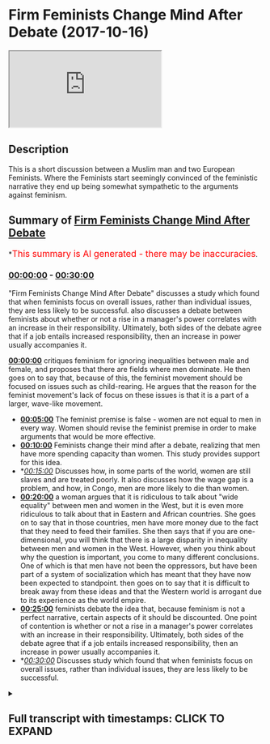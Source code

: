 # Firm Feminists Change Mind After Debate (2017-10-16)

<iframe loading='lazy' src='https://www.youtube.com/embed/Mmu0GgrKTnU'></iframe>

## Description

This is a short discussion between a Muslim man and two European Feminists. Where the Feminists start seemingly convinced of the feministic narrative they end up being somewhat sympathetic to the arguments against feminism.

## Summary of [Firm Feminists Change Mind After Debate](https://www.youtube.com/watch?v=Mmu0GgrKTnU)

\*<span style="color:red; font-size:125%">This summary is AI generated - there may be inaccuracies</span>.

### [00:00:00](https://www.youtube.com/watch?v=Mmu0GgrKTnU\&t=0) - [00:30:00](https://www.youtube.com/watch?v=Mmu0GgrKTnU\&t=1800)

"Firm Feminists Change Mind After Debate" discusses a study which found that when feminists focus on overall issues, rather than individual issues, they are less likely to be successful.  also discusses a debate between feminists about whether or not a rise in a manager's power correlates with an increase in their responsibility. Ultimately, both sides of the debate agree that if a job entails increased responsibility, then an increase in power usually accompanies it.

**[00:00:00](https://www.youtube.com/watch?v=Mmu0GgrKTnU\&t=0)** critiques feminism for ignoring inequalities between male and female, and proposes that there are fields where men dominate. He then goes on to say that, because of this, the feminist movement should be focused on issues such as child-rearing. He argues that the reason for the feminist movement's lack of focus on these issues is that it is a part of a larger, wave-like movement.

*   **[00:05:00](https://www.youtube.com/watch?v=Mmu0GgrKTnU\&t=300)** The feminist premise is false - women are not equal to men in every way. Women should revise the feminist premise in order to make arguments that would be more effective.
*   **[00:10:00](https://www.youtube.com/watch?v=Mmu0GgrKTnU\&t=600)** Feminists change their mind after a debate, realizing that men have more spending capacity than women. This study provides support for this idea.
*   \**[00:15:00](https://www.youtube.com/watch?v=Mmu0GgrKTnU\&t=900)* Discusses how, in some parts of the world, women are still slaves and are treated poorly. It also discusses how the wage gap is a problem, and how, in Congo, men are more likely to die than women.
*   **[00:20:00](https://www.youtube.com/watch?v=Mmu0GgrKTnU\&t=1200)** a woman argues that it is ridiculous to talk about "wide equality" between men and women in the West, but it is even more ridiculous to talk about that in Eastern and African countries. She goes on to say that in those countries, men have more money due to the fact that they need to feed their families. She then says that if you are one-dimensional, you will think that there is a large disparity in inequality between men and women in the West. However, when you think about why the question is important, you come to many different conclusions. One of which is that men have not been the oppressors, but have been part of a system of socialization which has meant that they have now been expected to standpoint.  then goes on to say that it is difficult to break away from these ideas and that the Western world is arrogant due to its experience as the world empire.
*   **[00:25:00](https://www.youtube.com/watch?v=Mmu0GgrKTnU\&t=1500)**  feminists debate the idea that, because feminism is not a perfect narrative, certain aspects of it should be discounted. One point of contention is whether or not a rise in a manager's power correlates with an increase in their responsibility. Ultimately, both sides of the debate agree that if a job entails increased responsibility, then an increase in power usually accompanies it.
*   \**[00:30:00](https://www.youtube.com/watch?v=Mmu0GgrKTnU\&t=1800)* Discusses study which found that when feminists focus on overall issues, rather than individual issues, they are less likely to be successful.

<details><summary><h2>Full transcript with timestamps: CLICK TO EXPAND</h2></summary>

[0:00:21](https://youtu.be/Mmu0GgrKTnU?t=21) simply because why the looks of it from\
[0:00:24](https://youtu.be/Mmu0GgrKTnU?t=24) a new perspective not as interested in\
[0:00:26](https://youtu.be/Mmu0GgrKTnU?t=26) debates why are we more interested a\
[0:00:34](https://youtu.be/Mmu0GgrKTnU?t=34) makeup more interested in robots no\
[0:00:44](https://youtu.be/Mmu0GgrKTnU?t=44) reason why I'm a moisture social\
[0:00:50](https://youtu.be/Mmu0GgrKTnU?t=50) construction or is it something that it\
[0:00:52](https://youtu.be/Mmu0GgrKTnU?t=52) partially is like some culture I think\
[0:00:57](https://youtu.be/Mmu0GgrKTnU?t=57) in some cultures women don't have\
[0:01:07](https://youtu.be/Mmu0GgrKTnU?t=67) don't know about cultures where they are\
[0:01:10](https://youtu.be/Mmu0GgrKTnU?t=70) part of debates that I did partially\
[0:01:14](https://youtu.be/Mmu0GgrKTnU?t=74) like their disinterest is partially the\
[0:01:17](https://youtu.be/Mmu0GgrKTnU?t=77) fault of the society that they grew up\
[0:01:39](https://youtu.be/Mmu0GgrKTnU?t=99) that's the case this is a natural\
[0:01:42](https://youtu.be/Mmu0GgrKTnU?t=102) reflection of who wants to do like maybe\
[0:01:51](https://youtu.be/Mmu0GgrKTnU?t=111) some people uncomfortable about certain\
[0:01:55](https://youtu.be/Mmu0GgrKTnU?t=115) things due to the way that was society's\
[0:01:57](https://youtu.be/Mmu0GgrKTnU?t=117) chocolate I think you know what the same\
[0:02:05](https://youtu.be/Mmu0GgrKTnU?t=125) country\
[0:02:10](https://youtu.be/Mmu0GgrKTnU?t=130) can I get something allow me to\
[0:02:13](https://youtu.be/Mmu0GgrKTnU?t=133) speculate I mean I'm not really a as a\
[0:02:24](https://youtu.be/Mmu0GgrKTnU?t=144) result of a feministic narrative which\
[0:02:28](https://youtu.be/Mmu0GgrKTnU?t=148) were blood yeah so feminism is an\
[0:02:33](https://youtu.be/Mmu0GgrKTnU?t=153) ideology which forces want to think\
[0:02:35](https://youtu.be/Mmu0GgrKTnU?t=155) about lack of equality in every single\
[0:02:38](https://youtu.be/Mmu0GgrKTnU?t=158) segment of society so here in speaker's\
[0:02:41](https://youtu.be/Mmu0GgrKTnU?t=161) corner a place where there's no\
[0:02:43](https://youtu.be/Mmu0GgrKTnU?t=163) discussion there's no disagreement that\
[0:02:47](https://youtu.be/Mmu0GgrKTnU?t=167) there's equal opportunities yeah there's\
[0:02:49](https://youtu.be/Mmu0GgrKTnU?t=169) no discrimination in terms of the\
[0:02:51](https://youtu.be/Mmu0GgrKTnU?t=171) population here the demographically no\
[0:02:54](https://youtu.be/Mmu0GgrKTnU?t=174) one is saying for there's no one can\
[0:02:56](https://youtu.be/Mmu0GgrKTnU?t=176) argue that women are not allowed in or\
[0:02:58](https://youtu.be/Mmu0GgrKTnU?t=178) that they're not allowed these\
[0:02:59](https://youtu.be/Mmu0GgrKTnU?t=179) opportunities why even in a place like\
[0:03:00](https://youtu.be/Mmu0GgrKTnU?t=180) this you communist it is not as much\
[0:03:01](https://youtu.be/Mmu0GgrKTnU?t=181) women and there's the fault of this\
[0:03:03](https://youtu.be/Mmu0GgrKTnU?t=183) person before that person I'm just\
[0:03:05](https://youtu.be/Mmu0GgrKTnU?t=185) saying that this is where it becomes\
[0:03:07](https://youtu.be/Mmu0GgrKTnU?t=187) ridiculous in my opinion why because the\
[0:03:10](https://youtu.be/Mmu0GgrKTnU?t=190) feminists ignore it\
[0:03:12](https://youtu.be/Mmu0GgrKTnU?t=192) well if I'm a second heretic when it\
[0:03:14](https://youtu.be/Mmu0GgrKTnU?t=194) gets to this level of insinuating that\
[0:03:17](https://youtu.be/Mmu0GgrKTnU?t=197) every every inequality between male and\
[0:03:22](https://youtu.be/Mmu0GgrKTnU?t=202) female is a result of social pressure\
[0:03:25](https://youtu.be/Mmu0GgrKTnU?t=205) resolve the institution or result of men\
[0:03:29](https://youtu.be/Mmu0GgrKTnU?t=209) even with males for somehow maybe\
[0:03:32](https://youtu.be/Mmu0GgrKTnU?t=212) they're doing something that you know\
[0:03:34](https://youtu.be/Mmu0GgrKTnU?t=214) they're not allowing women to progress\
[0:03:36](https://youtu.be/Mmu0GgrKTnU?t=216) when that happens it becomes fight\
[0:03:38](https://youtu.be/Mmu0GgrKTnU?t=218) ridiculous so here I say sometimes we\
[0:03:42](https://youtu.be/Mmu0GgrKTnU?t=222) have to this is my proposition there are\
[0:03:45](https://youtu.be/Mmu0GgrKTnU?t=225) some fields\
[0:03:47](https://youtu.be/Mmu0GgrKTnU?t=227) there are some fields in humans\
[0:03:50](https://youtu.be/Mmu0GgrKTnU?t=230) economy yeah in any given society\
[0:03:54](https://youtu.be/Mmu0GgrKTnU?t=234) whereby men dominates that profession I\
[0:03:58](https://youtu.be/Mmu0GgrKTnU?t=238) was just reading on BBC that women\
[0:04:00](https://youtu.be/Mmu0GgrKTnU?t=240) dominate Madhuri there's this guy he's a\
[0:04:03](https://youtu.be/Mmu0GgrKTnU?t=243) BBC right now this guy he came in he\
[0:04:07](https://youtu.be/Mmu0GgrKTnU?t=247) wanted to be a midwife yeah a midwife\
[0:04:09](https://youtu.be/Mmu0GgrKTnU?t=249) was the guy who takes me you know care\
[0:04:11](https://youtu.be/Mmu0GgrKTnU?t=251) of pregnant women and the delivery of\
[0:04:13](https://youtu.be/Mmu0GgrKTnU?t=253) the baby and then afterwards yeah\
[0:04:16](https://youtu.be/Mmu0GgrKTnU?t=256) women don't demand it and sometimes they\
[0:04:19](https://youtu.be/Mmu0GgrKTnU?t=259) reject it so in other words the consumer\
[0:04:22](https://youtu.be/Mmu0GgrKTnU?t=262) here which is a woman because only a\
[0:04:24](https://youtu.be/Mmu0GgrKTnU?t=264) woman can be pregnant and give birth\
[0:04:25](https://youtu.be/Mmu0GgrKTnU?t=265) they don't want this for the most part\
[0:04:28](https://youtu.be/Mmu0GgrKTnU?t=268) they don't feel comfortable with this\
[0:04:29](https://youtu.be/Mmu0GgrKTnU?t=269) yeah now the feminist movement has not\
[0:04:32](https://youtu.be/Mmu0GgrKTnU?t=272) said anything about and not said well\
[0:04:35](https://youtu.be/Mmu0GgrKTnU?t=275) done we want we want equality in\
[0:04:37](https://youtu.be/Mmu0GgrKTnU?t=277) mid-missouri\
[0:04:39](https://youtu.be/Mmu0GgrKTnU?t=279) that's not really their reason to be\
[0:04:42](https://youtu.be/Mmu0GgrKTnU?t=282) there I mean the feminist part really\
[0:04:44](https://youtu.be/Mmu0GgrKTnU?t=284) has the same\
[0:04:47](https://youtu.be/Mmu0GgrKTnU?t=287) yeah about issues because they have like\
[0:04:50](https://youtu.be/Mmu0GgrKTnU?t=290) a like a wave like it's the same thing\
[0:04:53](https://youtu.be/Mmu0GgrKTnU?t=293) you cannot the connect movement to to\
[0:04:56](https://youtu.be/Mmu0GgrKTnU?t=296) about the DVD child it's less to do with\
[0:05:01](https://youtu.be/Mmu0GgrKTnU?t=301) intellectual equality and like as more\
[0:05:04](https://youtu.be/Mmu0GgrKTnU?t=304) to do with biology and if a man was\
[0:05:07](https://youtu.be/Mmu0GgrKTnU?t=307) having like a testicular examination he\
[0:05:10](https://youtu.be/Mmu0GgrKTnU?t=310) would probably also want someone\
[0:05:14](https://youtu.be/Mmu0GgrKTnU?t=314) now thank you very much that's that's\
[0:05:16](https://youtu.be/Mmu0GgrKTnU?t=316) good I agree with that of academic like\
[0:05:24](https://youtu.be/Mmu0GgrKTnU?t=324) intellect and that our intellect base\
[0:05:26](https://youtu.be/Mmu0GgrKTnU?t=326) and just\
[0:05:30](https://youtu.be/Mmu0GgrKTnU?t=330) yeah I did oh you mean I think you made\
[0:05:32](https://youtu.be/Mmu0GgrKTnU?t=332) a really really good point yeah both of\
[0:05:34](https://youtu.be/Mmu0GgrKTnU?t=334) you made really good points I agree with\
[0:05:35](https://youtu.be/Mmu0GgrKTnU?t=335) your point Jeff what one the situation\
[0:05:38](https://youtu.be/Mmu0GgrKTnU?t=338) is this\
[0:05:41](https://youtu.be/Mmu0GgrKTnU?t=341) this firmness would actually argue that\
[0:05:45](https://youtu.be/Mmu0GgrKTnU?t=345) there should be absolute equality\
[0:05:47](https://youtu.be/Mmu0GgrKTnU?t=347) between men aware what absolute absolute\
[0:05:50](https://youtu.be/Mmu0GgrKTnU?t=350) equality entails is literally every\
[0:05:53](https://youtu.be/Mmu0GgrKTnU?t=353) social political and economic factor is\
[0:05:57](https://youtu.be/Mmu0GgrKTnU?t=357) equalized to the nth degree so\
[0:05:59](https://youtu.be/Mmu0GgrKTnU?t=359) everything is perfect I say no we should\
[0:06:03](https://youtu.be/Mmu0GgrKTnU?t=363) potentially have a general equality yeah\
[0:06:06](https://youtu.be/Mmu0GgrKTnU?t=366) well not an absolute equality because\
[0:06:07](https://youtu.be/Mmu0GgrKTnU?t=367) when you start speaking about absolute\
[0:06:09](https://youtu.be/Mmu0GgrKTnU?t=369) equality then these examples of males\
[0:06:12](https://youtu.be/Mmu0GgrKTnU?t=372) wanting to be examined by another male\
[0:06:14](https://youtu.be/Mmu0GgrKTnU?t=374) available particular cancer whatever may\
[0:06:17](https://youtu.be/Mmu0GgrKTnU?t=377) be or woman wanting to be examined by\
[0:06:19](https://youtu.be/Mmu0GgrKTnU?t=379) another woman when it comes to giving a\
[0:06:21](https://youtu.be/Mmu0GgrKTnU?t=381) verse or in mid-missouri or whatever\
[0:06:23](https://youtu.be/Mmu0GgrKTnU?t=383) those arguments can't be made but me and\
[0:06:25](https://youtu.be/Mmu0GgrKTnU?t=385) you both can see you see the value in\
[0:06:28](https://youtu.be/Mmu0GgrKTnU?t=388) those arguments in other words the\
[0:06:29](https://youtu.be/Mmu0GgrKTnU?t=389) feminist premise is false\
[0:06:33](https://youtu.be/Mmu0GgrKTnU?t=393) it's true that a lot of feminists argue\
[0:06:35](https://youtu.be/Mmu0GgrKTnU?t=395) for absolutely polity back yes Nolan or\
[0:06:38](https://youtu.be/Mmu0GgrKTnU?t=398) I think that's also like that used to be\
[0:06:41](https://youtu.be/Mmu0GgrKTnU?t=401) more in the old like in the 70s that's\
[0:06:44](https://youtu.be/Mmu0GgrKTnU?t=404) what they wanted but now something I\
[0:06:49](https://youtu.be/Mmu0GgrKTnU?t=409) read recently a very simple is their\
[0:06:50](https://youtu.be/Mmu0GgrKTnU?t=410) family's book by magazi I thought you\
[0:06:55](https://youtu.be/Mmu0GgrKTnU?t=415) know a taffetta Ted Ted talk speech\
[0:06:57](https://youtu.be/Mmu0GgrKTnU?t=417) right and it's for fourteen points of\
[0:06:59](https://youtu.be/Mmu0GgrKTnU?t=419) Communist Manifesto some tonight\
[0:07:02](https://youtu.be/Mmu0GgrKTnU?t=422) fifteen points or 14 I remember number\
[0:07:06](https://youtu.be/Mmu0GgrKTnU?t=426) one point that she made was that you\
[0:07:08](https://youtu.be/Mmu0GgrKTnU?t=428) matter equally no matter what that's\
[0:07:10](https://youtu.be/Mmu0GgrKTnU?t=430) what she said no matter what no ifs no\
[0:07:12](https://youtu.be/Mmu0GgrKTnU?t=432) buts so in other words the way I've\
[0:07:15](https://youtu.be/Mmu0GgrKTnU?t=435) interpreted her first point and her\
[0:07:17](https://youtu.be/Mmu0GgrKTnU?t=437) so-called terminus manifesto is to\
[0:07:19](https://youtu.be/Mmu0GgrKTnU?t=439) suggest that there should be an absolute\
[0:07:21](https://youtu.be/Mmu0GgrKTnU?t=441) equality now if we're in turn this is\
[0:07:23](https://youtu.be/Mmu0GgrKTnU?t=443) not the seventies movement or the second\
[0:07:25](https://youtu.be/Mmu0GgrKTnU?t=445) wave feminism this is you know three\
[0:07:28](https://youtu.be/Mmu0GgrKTnU?t=448) first century feminism I'm saying that\
[0:07:29](https://youtu.be/Mmu0GgrKTnU?t=449) if we want to make those arguments that\
[0:07:32](https://youtu.be/Mmu0GgrKTnU?t=452) we've made today we should we should\
[0:07:33](https://youtu.be/Mmu0GgrKTnU?t=453) actually say we need to revise the\
[0:07:35](https://youtu.be/Mmu0GgrKTnU?t=455) feminist premise because every time now\
[0:07:38](https://youtu.be/Mmu0GgrKTnU?t=458) we ask question do you have to go on our\
[0:07:39](https://youtu.be/Mmu0GgrKTnU?t=459) feminist glasses and ask the question\
[0:07:42](https://youtu.be/Mmu0GgrKTnU?t=462) before we do so one thing is that the\
[0:07:44](https://youtu.be/Mmu0GgrKTnU?t=464) glasses have a have a skewed in other\
[0:07:50](https://youtu.be/Mmu0GgrKTnU?t=470) words they skew your thinking to a\
[0:07:52](https://youtu.be/Mmu0GgrKTnU?t=472) certain direction they magnify certain\
[0:07:54](https://youtu.be/Mmu0GgrKTnU?t=474) things we should not be magnified and\
[0:07:55](https://youtu.be/Mmu0GgrKTnU?t=475) they reduce sentence we should not be\
[0:07:57](https://youtu.be/Mmu0GgrKTnU?t=477) reduced because this mug would my point\
[0:08:00](https://youtu.be/Mmu0GgrKTnU?t=480) I think that you're saying that\
[0:08:05](https://youtu.be/Mmu0GgrKTnU?t=485) because much of the feminist movement is\
[0:08:08](https://youtu.be/Mmu0GgrKTnU?t=488) not really in the institutions somehow\
[0:08:11](https://youtu.be/Mmu0GgrKTnU?t=491) they have entered the most the\
[0:08:18](https://youtu.be/Mmu0GgrKTnU?t=498) high-class line mr. oh yeah\
[0:08:20](https://youtu.be/Mmu0GgrKTnU?t=500) have allowed them to be like Dettol\
[0:08:24](https://youtu.be/Mmu0GgrKTnU?t=504) really hot I mean you can't really talk\
[0:08:27](https://youtu.be/Mmu0GgrKTnU?t=507) about the quality and and see what is\
[0:08:32](https://youtu.be/Mmu0GgrKTnU?t=512) biologically linked to the women and\
[0:08:35](https://youtu.be/Mmu0GgrKTnU?t=515) what is not and what is those opposed\
[0:08:41](https://youtu.be/Mmu0GgrKTnU?t=521) down in America in the demographical\
[0:08:43](https://youtu.be/Mmu0GgrKTnU?t=523) perspective were 85 percent of women\
[0:08:46](https://youtu.be/Mmu0GgrKTnU?t=526) disassociated with the feminist movement\
[0:08:48](https://youtu.be/Mmu0GgrKTnU?t=528) so from the demographic perspective I\
[0:08:50](https://youtu.be/Mmu0GgrKTnU?t=530) don't think that people are feminists by\
[0:08:52](https://youtu.be/Mmu0GgrKTnU?t=532) Lodge but the point of our institution\
[0:08:54](https://youtu.be/Mmu0GgrKTnU?t=534) has definitely changed Semitism Kennedy\
[0:08:59](https://youtu.be/Mmu0GgrKTnU?t=539) and Johnson right America they actually\
[0:09:03](https://youtu.be/Mmu0GgrKTnU?t=543) put her law equality legislation 96 a\
[0:09:06](https://youtu.be/Mmu0GgrKTnU?t=546) few nights until Joe Johnson drains it\
[0:09:10](https://youtu.be/Mmu0GgrKTnU?t=550) was a range of legislation I was before\
[0:09:11](https://youtu.be/Mmu0GgrKTnU?t=551) and continue to purport in this country\
[0:09:13](https://youtu.be/Mmu0GgrKTnU?t=553) 1998 equality act another so these\
[0:09:19](https://youtu.be/Mmu0GgrKTnU?t=559) things are influenced by the public\
[0:09:21](https://youtu.be/Mmu0GgrKTnU?t=561) school who can say they're not and I\
[0:09:23](https://youtu.be/Mmu0GgrKTnU?t=563) think that there is a reason for it to\
[0:09:25](https://youtu.be/Mmu0GgrKTnU?t=565) be in place not saying it's a bad thing\
[0:09:27](https://youtu.be/Mmu0GgrKTnU?t=567) actually that's a bad thing why I'm\
[0:09:29](https://youtu.be/Mmu0GgrKTnU?t=569) saying is that when we start insisting\
[0:09:31](https://youtu.be/Mmu0GgrKTnU?t=571) on equality on every big and small thing\
[0:09:34](https://youtu.be/Mmu0GgrKTnU?t=574) we start to fall into problems when we\
[0:09:37](https://youtu.be/Mmu0GgrKTnU?t=577) start going into the nuances on society\
[0:09:39](https://youtu.be/Mmu0GgrKTnU?t=579) like things like memory you need to get\
[0:09:45](https://youtu.be/Mmu0GgrKTnU?t=585) over the bigger issues first or like\
[0:09:47](https://youtu.be/Mmu0GgrKTnU?t=587) equality of pay and things that are\
[0:09:50](https://youtu.be/Mmu0GgrKTnU?t=590) still a huge problem before they will\
[0:09:53](https://youtu.be/Mmu0GgrKTnU?t=593) pay the problem yes somehow you need to\
[0:09:58](https://youtu.be/Mmu0GgrKTnU?t=598) give it up to the so where is the\
[0:10:04](https://youtu.be/Mmu0GgrKTnU?t=604) quality of problem where is that problem\
[0:10:06](https://youtu.be/Mmu0GgrKTnU?t=606) in America in Germany in Germany has\
[0:10:08](https://youtu.be/Mmu0GgrKTnU?t=608) also on how ordinal all of you come to\
[0:10:10](https://youtu.be/Mmu0GgrKTnU?t=610) that conclusion so I know America\
[0:10:13](https://youtu.be/Mmu0GgrKTnU?t=613) actually forced a lot of companies in\
[0:10:16](https://youtu.be/Mmu0GgrKTnU?t=616) Germany to start hiring more women into\
[0:10:18](https://youtu.be/Mmu0GgrKTnU?t=618) CEO positions and it was not enforced\
[0:10:22](https://youtu.be/Mmu0GgrKTnU?t=622) enough and so even by the end of the\
[0:10:24](https://youtu.be/Mmu0GgrKTnU?t=624) year there were less women in the CEO\
[0:10:26](https://youtu.be/Mmu0GgrKTnU?t=626) positions than there by law should have\
[0:10:29](https://youtu.be/Mmu0GgrKTnU?t=629) been\
[0:10:32](https://youtu.be/Mmu0GgrKTnU?t=632) well I want to tell you is that there's\
[0:10:33](https://youtu.be/Mmu0GgrKTnU?t=633) an interesting book there's two books at\
[0:10:36](https://youtu.be/Mmu0GgrKTnU?t=636) this guy's written which I actually\
[0:10:37](https://youtu.be/Mmu0GgrKTnU?t=637) recommend him there is worried feral\
[0:10:39](https://youtu.be/Mmu0GgrKTnU?t=639) warfare in something like this between\
[0:10:42](https://youtu.be/Mmu0GgrKTnU?t=642) the elves and\
[0:10:43](https://youtu.be/Mmu0GgrKTnU?t=643) he wrote one book called the myth of\
[0:10:45](https://youtu.be/Mmu0GgrKTnU?t=645) male power and he wrote another book\
[0:10:47](https://youtu.be/Mmu0GgrKTnU?t=647) about pain but he was really very strong\
[0:10:52](https://youtu.be/Mmu0GgrKTnU?t=652) in his analysis I believe he was talking\
[0:10:54](https://youtu.be/Mmu0GgrKTnU?t=654) about the American context but it's also\
[0:10:55](https://youtu.be/Mmu0GgrKTnU?t=655) the Western context what he said is that\
[0:10:58](https://youtu.be/Mmu0GgrKTnU?t=658) basically the wage the gender wage gap\
[0:11:01](https://youtu.be/Mmu0GgrKTnU?t=661) because of his muscle you why he says\
[0:11:03](https://youtu.be/Mmu0GgrKTnU?t=663) that he says that when we compare men\
[0:11:05](https://youtu.be/Mmu0GgrKTnU?t=665) and women's pain we compare like for\
[0:11:08](https://youtu.be/Mmu0GgrKTnU?t=668) like so for example we literally look in\
[0:11:10](https://youtu.be/Mmu0GgrKTnU?t=670) every given sector\
[0:11:17](https://youtu.be/Mmu0GgrKTnU?t=677) we look at every given sector for things\
[0:11:20](https://youtu.be/Mmu0GgrKTnU?t=680) like we look at what an engineer woman\
[0:11:24](https://youtu.be/Mmu0GgrKTnU?t=684) is making compared to an engineer man\
[0:11:26](https://youtu.be/Mmu0GgrKTnU?t=686) what engineer what a doctor woman is\
[0:11:28](https://youtu.be/Mmu0GgrKTnU?t=688) making professor was up to man is big\
[0:11:30](https://youtu.be/Mmu0GgrKTnU?t=690) and we look at the means of those few\
[0:11:32](https://youtu.be/Mmu0GgrKTnU?t=692) things for the man so what he says is\
[0:11:40](https://youtu.be/Mmu0GgrKTnU?t=700) that though he says eleven reasons why\
[0:11:43](https://youtu.be/Mmu0GgrKTnU?t=703) actually men don't make more than women\
[0:11:46](https://youtu.be/Mmu0GgrKTnU?t=706) he says one of them is the fact that men\
[0:11:47](https://youtu.be/Mmu0GgrKTnU?t=707) decide to continue in what occupation\
[0:11:50](https://youtu.be/Mmu0GgrKTnU?t=710) whereas women take maternity leave in\
[0:11:52](https://youtu.be/Mmu0GgrKTnU?t=712) other words the experience of a man is\
[0:11:54](https://youtu.be/Mmu0GgrKTnU?t=714) more than the experience of a woman\
[0:11:55](https://youtu.be/Mmu0GgrKTnU?t=715) where the analysis is fair is diffic a\
[0:11:58](https://youtu.be/Mmu0GgrKTnU?t=718) shoes and experience are the same for\
[0:12:00](https://youtu.be/Mmu0GgrKTnU?t=720) example if I have the same\
[0:12:02](https://youtu.be/Mmu0GgrKTnU?t=722) qualifications as you and I get a job\
[0:12:05](https://youtu.be/Mmu0GgrKTnU?t=725) and you don't get a job I got the same\
[0:12:07](https://youtu.be/Mmu0GgrKTnU?t=727) experiences use and that's a problem\
[0:12:09](https://youtu.be/Mmu0GgrKTnU?t=729) that's one that's one thing the other\
[0:12:11](https://youtu.be/Mmu0GgrKTnU?t=731) point is part-time and full-time\
[0:12:12](https://youtu.be/Mmu0GgrKTnU?t=732) occupation to a woman choose to go on\
[0:12:14](https://youtu.be/Mmu0GgrKTnU?t=734) part-time more often than men a third\
[0:12:17](https://youtu.be/Mmu0GgrKTnU?t=737) thing is men decide to go to other\
[0:12:19](https://youtu.be/Mmu0GgrKTnU?t=739) countries and other localities whereby\
[0:12:21](https://youtu.be/Mmu0GgrKTnU?t=741) there's more traveling because for some\
[0:12:23](https://youtu.be/Mmu0GgrKTnU?t=743) reason men generally like to travel more\
[0:12:25](https://youtu.be/Mmu0GgrKTnU?t=745) for work for men like to do or men have\
[0:12:29](https://youtu.be/Mmu0GgrKTnU?t=749) shown perspective to be able to work in\
[0:12:33](https://youtu.be/Mmu0GgrKTnU?t=753) what they do survive\
[0:12:34](https://youtu.be/Mmu0GgrKTnU?t=754) there's 11 of those I'm not going to go\
[0:12:35](https://youtu.be/Mmu0GgrKTnU?t=755) through them but basically he goes and\
[0:12:38](https://youtu.be/Mmu0GgrKTnU?t=758) in a lot of jobs you don't necessarily\
[0:12:40](https://youtu.be/Mmu0GgrKTnU?t=760) enter a dangerous environment so like\
[0:12:43](https://youtu.be/Mmu0GgrKTnU?t=763) for construction workers it's completely\
[0:12:45](https://youtu.be/Mmu0GgrKTnU?t=765) understandable that you're a doctor like\
[0:12:47](https://youtu.be/Mmu0GgrKTnU?t=767) you said yeah except it so we have to\
[0:12:50](https://youtu.be/Mmu0GgrKTnU?t=770) also apply the other logic now an\
[0:12:52](https://youtu.be/Mmu0GgrKTnU?t=772) interesting point to know is as follows\
[0:12:54](https://youtu.be/Mmu0GgrKTnU?t=774) there's a difference and this is a\
[0:12:55](https://youtu.be/Mmu0GgrKTnU?t=775) really powerful point that he made to\
[0:12:57](https://youtu.be/Mmu0GgrKTnU?t=777) think about it he said there's a\
[0:12:59](https://youtu.be/Mmu0GgrKTnU?t=779) difference between\
[0:13:01](https://youtu.be/Mmu0GgrKTnU?t=781) next gross earnings and net spending\
[0:13:05](https://youtu.be/Mmu0GgrKTnU?t=785) capacity okay now let me tell you what\
[0:13:08](https://youtu.be/Mmu0GgrKTnU?t=788) we mean in most countries and most\
[0:13:10](https://youtu.be/Mmu0GgrKTnU?t=790) civilizations and especially now even in\
[0:13:12](https://youtu.be/Mmu0GgrKTnU?t=792) the West even in the West the second\
[0:13:15](https://youtu.be/Mmu0GgrKTnU?t=795) time this second wave feminist movement\
[0:13:18](https://youtu.be/Mmu0GgrKTnU?t=798) even after that we find that basically\
[0:13:22](https://youtu.be/Mmu0GgrKTnU?t=802) men have to spend for their family\
[0:13:25](https://youtu.be/Mmu0GgrKTnU?t=805) that's usually as a trend yeah they have\
[0:13:27](https://youtu.be/Mmu0GgrKTnU?t=807) children they're more expected they're\
[0:13:29](https://youtu.be/Mmu0GgrKTnU?t=809) socialized to do that now if that's the\
[0:13:33](https://youtu.be/Mmu0GgrKTnU?t=813) case what what what Farrell was able to\
[0:13:36](https://youtu.be/Mmu0GgrKTnU?t=816) show us and his endnotes of his book the\
[0:13:38](https://youtu.be/Mmu0GgrKTnU?t=818) myth of her power is that when we\
[0:13:40](https://youtu.be/Mmu0GgrKTnU?t=820) compare male and female male and female\
[0:13:44](https://youtu.be/Mmu0GgrKTnU?t=824) spending power\
[0:13:45](https://youtu.be/Mmu0GgrKTnU?t=825) we notice that male spending power from\
[0:13:48](https://youtu.be/Mmu0GgrKTnU?t=828) he wrote his first book in 97 I think in\
[0:13:51](https://youtu.be/Mmu0GgrKTnU?t=831) the second one available 2008 the same\
[0:13:53](https://youtu.be/Mmu0GgrKTnU?t=833) book one or two editions and I think the\
[0:13:56](https://youtu.be/Mmu0GgrKTnU?t=836) first edition you said that basically\
[0:13:59](https://youtu.be/Mmu0GgrKTnU?t=839) woman made on average had an average\
[0:14:02](https://youtu.be/Mmu0GgrKTnU?t=842) spending capacity of 10,000 dollars not\
[0:14:05](https://youtu.be/Mmu0GgrKTnU?t=845) money that they make for money that they\
[0:14:07](https://youtu.be/Mmu0GgrKTnU?t=847) can spend a year banning men made 10,000\
[0:14:11](https://youtu.be/Mmu0GgrKTnU?t=851) women made 14,000 in other words woman\
[0:14:14](https://youtu.be/Mmu0GgrKTnU?t=854) have women have more net spending\
[0:14:17](https://youtu.be/Mmu0GgrKTnU?t=857) capacity than men according to this\
[0:14:19](https://youtu.be/Mmu0GgrKTnU?t=859) study that his purport therefore we have\
[0:14:23](https://youtu.be/Mmu0GgrKTnU?t=863) to be holistic in our economic analysis\
[0:14:25](https://youtu.be/Mmu0GgrKTnU?t=865) I think that really the people that push\
[0:14:27](https://youtu.be/Mmu0GgrKTnU?t=867) forward this whole gender pay disparity\
[0:14:31](https://youtu.be/Mmu0GgrKTnU?t=871) thing people who have a disfluency real\
[0:14:35](https://youtu.be/Mmu0GgrKTnU?t=875) at rebuilding schools a hard time\
[0:14:36](https://youtu.be/Mmu0GgrKTnU?t=876) understanding economics\
[0:14:39](https://youtu.be/Mmu0GgrKTnU?t=879) but if you if you like look at the\
[0:14:42](https://youtu.be/Mmu0GgrKTnU?t=882) spending again on another level women\
[0:14:44](https://youtu.be/Mmu0GgrKTnU?t=884) buying must've food for the household\
[0:14:46](https://youtu.be/Mmu0GgrKTnU?t=886) because they're expected to be cooks and\
[0:14:49](https://youtu.be/Mmu0GgrKTnU?t=889) things like that or they have we say\
[0:14:57](https://youtu.be/Mmu0GgrKTnU?t=897) that men have been in most cultures in\
[0:14:59](https://youtu.be/Mmu0GgrKTnU?t=899) societies have been socialized feeling\
[0:15:02](https://youtu.be/Mmu0GgrKTnU?t=902) that they have to pay for the more and\
[0:15:05](https://youtu.be/Mmu0GgrKTnU?t=905) more women are also contributing to the\
[0:15:07](https://youtu.be/Mmu0GgrKTnU?t=907) household yeah I'm saying that's not\
[0:15:09](https://youtu.be/Mmu0GgrKTnU?t=909) happening definitely the Western world\
[0:15:10](https://youtu.be/Mmu0GgrKTnU?t=910) has somebody now when we go east that's\
[0:15:13](https://youtu.be/Mmu0GgrKTnU?t=913) happening less and less and this is\
[0:15:14](https://youtu.be/Mmu0GgrKTnU?t=914) where the problem is I love people say\
[0:15:16](https://youtu.be/Mmu0GgrKTnU?t=916) that well look at the other parts of the\
[0:15:18](https://youtu.be/Mmu0GgrKTnU?t=918) world ok Africa look at Asia China\
[0:15:20](https://youtu.be/Mmu0GgrKTnU?t=920) places\
[0:15:39](https://youtu.be/Mmu0GgrKTnU?t=939) so yeah point to you know and most of us\
[0:15:43](https://youtu.be/Mmu0GgrKTnU?t=943) wanna make this point and most of the\
[0:15:45](https://youtu.be/Mmu0GgrKTnU?t=945) permanent analyses that I've come across\
[0:15:47](https://youtu.be/Mmu0GgrKTnU?t=947) I've always seen them and this is what\
[0:15:49](https://youtu.be/Mmu0GgrKTnU?t=949) similar what others have said devotee\
[0:15:52](https://youtu.be/Mmu0GgrKTnU?t=952) Baba Covenant will report\
[0:15:57](https://youtu.be/Mmu0GgrKTnU?t=957) feminine mystique and all of these books\
[0:15:59](https://youtu.be/Mmu0GgrKTnU?t=959) which are the seminal works talking\
[0:16:01](https://youtu.be/Mmu0GgrKTnU?t=961) about Mike no line of books or radical\
[0:16:05](https://youtu.be/Mmu0GgrKTnU?t=965) books about mainstream feminist book the\
[0:16:08](https://youtu.be/Mmu0GgrKTnU?t=968) boy\
[0:16:08](https://youtu.be/Mmu0GgrKTnU?t=968) the majority of them which I've read\
[0:16:10](https://youtu.be/Mmu0GgrKTnU?t=970) always make this comparison which makes\
[0:16:12](https://youtu.be/Mmu0GgrKTnU?t=972) me quite angry actually you know what\
[0:16:15](https://youtu.be/Mmu0GgrKTnU?t=975) comparison is the makes comparison\
[0:16:17](https://youtu.be/Mmu0GgrKTnU?t=977) between these women and stay please\
[0:16:19](https://youtu.be/Mmu0GgrKTnU?t=979) basic obscene effects Simone de Beauvoir\
[0:16:22](https://youtu.be/Mmu0GgrKTnU?t=982) actually goes as far as talk about black\
[0:16:24](https://youtu.be/Mmu0GgrKTnU?t=984) slave now why does that make the upset\
[0:16:29](https://youtu.be/Mmu0GgrKTnU?t=989) because actually\
[0:16:31](https://youtu.be/Mmu0GgrKTnU?t=991) the meeting and demoralizing clothes\
[0:16:37](https://youtu.be/Mmu0GgrKTnU?t=997) black people they were forced and then\
[0:16:40](https://youtu.be/Mmu0GgrKTnU?t=1000) they were whipped\
[0:16:41](https://youtu.be/Mmu0GgrKTnU?t=1001) they were raped things that don't happen\
[0:16:43](https://youtu.be/Mmu0GgrKTnU?t=1003) to women on a regular basis I'm sorry\
[0:16:46](https://youtu.be/Mmu0GgrKTnU?t=1006) they just don't we're gonna don't get\
[0:16:47](https://youtu.be/Mmu0GgrKTnU?t=1007) ripped either ways that black people\
[0:16:49](https://youtu.be/Mmu0GgrKTnU?t=1009) were whipped don't get killed they don't\
[0:16:50](https://youtu.be/Mmu0GgrKTnU?t=1010) get separated a family a child she's\
[0:17:01](https://youtu.be/Mmu0GgrKTnU?t=1021) engaged a marriage\
[0:17:02](https://youtu.be/Mmu0GgrKTnU?t=1022) I wonder what find a way if you look at\
[0:17:04](https://youtu.be/Mmu0GgrKTnU?t=1024) one of my interviews online in French\
[0:17:06](https://youtu.be/Mmu0GgrKTnU?t=1026) much translated into English yeah that\
[0:17:08](https://youtu.be/Mmu0GgrKTnU?t=1028) interview she says that she's against\
[0:17:12](https://youtu.be/Mmu0GgrKTnU?t=1032) Mary she was never married before she's\
[0:17:14](https://youtu.be/Mmu0GgrKTnU?t=1034) actually she believes that she's got a\
[0:17:15](https://youtu.be/Mmu0GgrKTnU?t=1035) chapter in a book for marriage she talks\
[0:17:18](https://youtu.be/Mmu0GgrKTnU?t=1038) about how marriage is an impressive\
[0:17:19](https://youtu.be/Mmu0GgrKTnU?t=1039) institution and she's never been married\
[0:17:22](https://youtu.be/Mmu0GgrKTnU?t=1042) and she feels this liberating to never\
[0:17:24](https://youtu.be/Mmu0GgrKTnU?t=1044) get married like this women continue to\
[0:17:26](https://youtu.be/Mmu0GgrKTnU?t=1046) get anyway one thing is this\
[0:17:31](https://youtu.be/Mmu0GgrKTnU?t=1051) not only is it demoralizing but if there\
[0:17:33](https://youtu.be/Mmu0GgrKTnU?t=1053) was going to be any kind of analysis\
[0:17:35](https://youtu.be/Mmu0GgrKTnU?t=1055) between slave and someone in the\
[0:17:39](https://youtu.be/Mmu0GgrKTnU?t=1059) household that would have to be the man\
[0:17:40](https://youtu.be/Mmu0GgrKTnU?t=1060) especially in the eastern world let me\
[0:17:42](https://youtu.be/Mmu0GgrKTnU?t=1062) explain myself\
[0:17:42](https://youtu.be/Mmu0GgrKTnU?t=1062) let me explain so we're talking about\
[0:17:44](https://youtu.be/Mmu0GgrKTnU?t=1064) muscle if you will if we now transport\
[0:17:49](https://youtu.be/Mmu0GgrKTnU?t=1069) ourselves when London speakers corner we\
[0:17:52](https://youtu.be/Mmu0GgrKTnU?t=1072) go into a transportation machine or go\
[0:17:54](https://youtu.be/Mmu0GgrKTnU?t=1074) to a plane and we're going to go - I\
[0:17:56](https://youtu.be/Mmu0GgrKTnU?t=1076) don't know Kenya one of the African\
[0:17:59](https://youtu.be/Mmu0GgrKTnU?t=1079) country swaps are in African countries\
[0:18:00](https://youtu.be/Mmu0GgrKTnU?t=1080) Kenya let's go somewhere deeper Zimbabwe\
[0:18:03](https://youtu.be/Mmu0GgrKTnU?t=1083) yeah go to any of those countries you'll\
[0:18:07](https://youtu.be/Mmu0GgrKTnU?t=1087) find small Congo Congo is a good example\
[0:18:09](https://youtu.be/Mmu0GgrKTnU?t=1089) yeah especially in some areas\
[0:18:12](https://youtu.be/Mmu0GgrKTnU?t=1092) go to Congo you'll find smooth men small\
[0:18:15](https://youtu.be/Mmu0GgrKTnU?t=1095) boys actually the age of seven years of\
[0:18:18](https://youtu.be/Mmu0GgrKTnU?t=1098) tying the world of work where you know\
[0:18:20](https://youtu.be/Mmu0GgrKTnU?t=1100) here that have you know yet three or\
[0:18:23](https://youtu.be/Mmu0GgrKTnU?t=1103) something for those kids here in the\
[0:18:26](https://youtu.be/Mmu0GgrKTnU?t=1106) Congo they have to start mining yeah\
[0:18:28](https://youtu.be/Mmu0GgrKTnU?t=1108) those those kids that start mining at\
[0:18:32](https://youtu.be/Mmu0GgrKTnU?t=1112) the age of seven and continue doing so\
[0:18:33](https://youtu.be/Mmu0GgrKTnU?t=1113) until they're 47 we're in Congo I think\
[0:18:37](https://youtu.be/Mmu0GgrKTnU?t=1117) their life expectancy is 50 or something\
[0:18:38](https://youtu.be/Mmu0GgrKTnU?t=1118) one of the lowest in the world\
[0:18:42](https://youtu.be/Mmu0GgrKTnU?t=1122) think about it to feed his family that\
[0:18:45](https://youtu.be/Mmu0GgrKTnU?t=1125) person has to go to different villages\
[0:18:47](https://youtu.be/Mmu0GgrKTnU?t=1127) and fetch different places I don't\
[0:18:49](https://youtu.be/Mmu0GgrKTnU?t=1129) consider that bus depressing his wife\
[0:18:54](https://youtu.be/Mmu0GgrKTnU?t=1134) that guy he is the slave owner and the\
[0:18:57](https://youtu.be/Mmu0GgrKTnU?t=1137) woman in his house with this name I say\
[0:19:00](https://youtu.be/Mmu0GgrKTnU?t=1140) if there's any slave is him they might\
[0:19:04](https://youtu.be/Mmu0GgrKTnU?t=1144) have some privileges I mean what the\
[0:19:15](https://youtu.be/Mmu0GgrKTnU?t=1155) David can receive always what Hyundai\
[0:19:18](https://youtu.be/Mmu0GgrKTnU?t=1158) perspective there\
[0:19:19](https://youtu.be/Mmu0GgrKTnU?t=1159) that women to be with them four hours a\
[0:19:24](https://youtu.be/Mmu0GgrKTnU?t=1164) day or something yeah\
[0:19:25](https://youtu.be/Mmu0GgrKTnU?t=1165) well 13 14 let's be perfect I mean sorry\
[0:19:27](https://youtu.be/Mmu0GgrKTnU?t=1167) the but not on the field but what I'm\
[0:19:34](https://youtu.be/Mmu0GgrKTnU?t=1174) saying is that's the pop yes you're\
[0:19:36](https://youtu.be/Mmu0GgrKTnU?t=1176) right but let me be a double dad okay\
[0:19:38](https://youtu.be/Mmu0GgrKTnU?t=1178) for a bit\
[0:19:38](https://youtu.be/Mmu0GgrKTnU?t=1178) the older is working at the household\
[0:19:40](https://youtu.be/Mmu0GgrKTnU?t=1180) she's safe with him he's a he's a higher\
[0:19:42](https://youtu.be/Mmu0GgrKTnU?t=1182) risk of death he has a lower life\
[0:19:45](https://youtu.be/Mmu0GgrKTnU?t=1185) expectancy he has a higher risk of\
[0:19:47](https://youtu.be/Mmu0GgrKTnU?t=1187) getting diseases he has a higher risk of\
[0:19:49](https://youtu.be/Mmu0GgrKTnU?t=1189) getting killed by one of the militias\
[0:19:51](https://youtu.be/Mmu0GgrKTnU?t=1191) and in Congo the appellations so when\
[0:19:53](https://youtu.be/Mmu0GgrKTnU?t=1193) they say and the news my friend the way\
[0:19:56](https://youtu.be/Mmu0GgrKTnU?t=1196) the wage gap yeah look at the wage gap\
[0:19:59](https://youtu.be/Mmu0GgrKTnU?t=1199) you have such a problem with you're born\
[0:20:00](https://youtu.be/Mmu0GgrKTnU?t=1200) a woman\
[0:20:00](https://youtu.be/Mmu0GgrKTnU?t=1200) it's ridiculous to talk about that in\
[0:20:02](https://youtu.be/Mmu0GgrKTnU?t=1202) the West but it's even more ridiculous\
[0:20:04](https://youtu.be/Mmu0GgrKTnU?t=1204) to talk about that in the east and in\
[0:20:05](https://youtu.be/Mmu0GgrKTnU?t=1205) African countries why because in those\
[0:20:07](https://youtu.be/Mmu0GgrKTnU?t=1207) countries men have more money by virtue\
[0:20:10](https://youtu.be/Mmu0GgrKTnU?t=1210) of the fact that they need to to feed\
[0:20:12](https://youtu.be/Mmu0GgrKTnU?t=1212) their families and they do that what\
[0:20:14](https://youtu.be/Mmu0GgrKTnU?t=1214) have you looked at economic indicators\
[0:20:15](https://youtu.be/Mmu0GgrKTnU?t=1215) and you listen to coming to speak on the\
[0:20:18](https://youtu.be/Mmu0GgrKTnU?t=1218) face of it if you're one-dimensional\
[0:20:19](https://youtu.be/Mmu0GgrKTnU?t=1219) you'll think wow what a disparity why\
[0:20:21](https://youtu.be/Mmu0GgrKTnU?t=1221) call it wide equality we live in what\
[0:20:23](https://youtu.be/Mmu0GgrKTnU?t=1223) your oppression we have but when you\
[0:20:25](https://youtu.be/Mmu0GgrKTnU?t=1225) think about why the question why the\
[0:20:27](https://youtu.be/Mmu0GgrKTnU?t=1227) all-important question wise we come to\
[0:20:29](https://youtu.be/Mmu0GgrKTnU?t=1229) many different conclusions will show us\
[0:20:31](https://youtu.be/Mmu0GgrKTnU?t=1231) like men have not being the oppressors\
[0:20:34](https://youtu.be/Mmu0GgrKTnU?t=1234) and the gangsters under you know but\
[0:20:40](https://youtu.be/Mmu0GgrKTnU?t=1240) they have been part of a system of\
[0:20:42](https://youtu.be/Mmu0GgrKTnU?t=1242) socialization which meant that they have\
[0:20:44](https://youtu.be/Mmu0GgrKTnU?t=1244) now been also expected\
[0:20:52](https://youtu.be/Mmu0GgrKTnU?t=1252) standpoint\
[0:20:55](https://youtu.be/Mmu0GgrKTnU?t=1255) it's hardly something I'm sorry by the\
[0:21:04](https://youtu.be/Mmu0GgrKTnU?t=1264) way sometimes I start so can I get a big\
[0:21:06](https://youtu.be/Mmu0GgrKTnU?t=1266) passion gonna say this\
[0:21:14](https://youtu.be/Mmu0GgrKTnU?t=1274) I know it's difficult what about talking\
[0:21:17](https://youtu.be/Mmu0GgrKTnU?t=1277) about let me tell you what\
[0:21:20](https://youtu.be/Mmu0GgrKTnU?t=1280) it's difficult to break away from wait\
[0:21:24](https://youtu.be/Mmu0GgrKTnU?t=1284) for a post enlightenment we could even\
[0:21:27](https://youtu.be/Mmu0GgrKTnU?t=1287) call it let's be honest a post-colonial\
[0:21:28](https://youtu.be/Mmu0GgrKTnU?t=1288) mentality\
[0:21:29](https://youtu.be/Mmu0GgrKTnU?t=1289) what do I mean by that the ideas of the\
[0:21:32](https://youtu.be/Mmu0GgrKTnU?t=1292) Western world are so ingrained into our\
[0:21:34](https://youtu.be/Mmu0GgrKTnU?t=1294) psyche that when we want me to drop\
[0:21:37](https://youtu.be/Mmu0GgrKTnU?t=1297) morality feminism racism this stuff some\
[0:21:43](https://youtu.be/Mmu0GgrKTnU?t=1303) of it is completely right we'll\
[0:21:45](https://youtu.be/Mmu0GgrKTnU?t=1305) completely against racism we don't we\
[0:21:47](https://youtu.be/Mmu0GgrKTnU?t=1307) believe in a general equality between\
[0:21:48](https://youtu.be/Mmu0GgrKTnU?t=1308) men a woman right but you have to start\
[0:21:51](https://youtu.be/Mmu0GgrKTnU?t=1311) being more critical yeah I think I'll be\
[0:21:55](https://youtu.be/Mmu0GgrKTnU?t=1315) honest with you the Western world is\
[0:21:56](https://youtu.be/Mmu0GgrKTnU?t=1316) arrogant now why because after the Cold\
[0:22:00](https://youtu.be/Mmu0GgrKTnU?t=1320) War and you know more about this after\
[0:22:07](https://youtu.be/Mmu0GgrKTnU?t=1327) 91 listen tonight onwards yeah there's a\
[0:22:10](https://youtu.be/Mmu0GgrKTnU?t=1330) superpower in the world there's a huge\
[0:22:13](https://youtu.be/Mmu0GgrKTnU?t=1333) Avenue the American hegemony yeah that\
[0:22:16](https://youtu.be/Mmu0GgrKTnU?t=1336) superpower has taken the ideas from the\
[0:22:19](https://youtu.be/Mmu0GgrKTnU?t=1339) arrival period and is now pumping them\
[0:22:21](https://youtu.be/Mmu0GgrKTnU?t=1341) to the rest of the world\
[0:22:23](https://youtu.be/Mmu0GgrKTnU?t=1343) that's almost I don't see why people\
[0:22:25](https://youtu.be/Mmu0GgrKTnU?t=1345) should be arrogant about the fact that\
[0:22:27](https://youtu.be/Mmu0GgrKTnU?t=1347) there's a super-powerful United America\
[0:22:28](https://youtu.be/Mmu0GgrKTnU?t=1348) why if the history is the shortest lived\
[0:22:32](https://youtu.be/Mmu0GgrKTnU?t=1352) so far youngest super powers ever live\
[0:22:35](https://youtu.be/Mmu0GgrKTnU?t=1355) empires that look at empires that have\
[0:22:38](https://youtu.be/Mmu0GgrKTnU?t=1358) lived in the past look at for example\
[0:22:40](https://youtu.be/Mmu0GgrKTnU?t=1360) the monkeys look at the Ottoman Empire\
[0:22:43](https://youtu.be/Mmu0GgrKTnU?t=1363) for 1453 it's just another Empire 25\
[0:22:51](https://youtu.be/Mmu0GgrKTnU?t=1371) years and now America thinks has got\
[0:22:53](https://youtu.be/Mmu0GgrKTnU?t=1373) everything right and the West things has\
[0:22:55](https://youtu.be/Mmu0GgrKTnU?t=1375) got everything right all of its ideas\
[0:22:57](https://youtu.be/Mmu0GgrKTnU?t=1377) are the ultimate truth and all of the\
[0:22:59](https://youtu.be/Mmu0GgrKTnU?t=1379) other ideas are not right what we have\
[0:23:03](https://youtu.be/Mmu0GgrKTnU?t=1383) to do is we have to be more critical\
[0:23:04](https://youtu.be/Mmu0GgrKTnU?t=1384) than that just because America is\
[0:23:05](https://youtu.be/Mmu0GgrKTnU?t=1385) experiencing its turn as the world\
[0:23:08](https://youtu.be/Mmu0GgrKTnU?t=1388) empire it doesn't mean to say that it's\
[0:23:10](https://youtu.be/Mmu0GgrKTnU?t=1390) ideologies and the ideologies are far\
[0:23:12](https://youtu.be/Mmu0GgrKTnU?t=1392) from it that much from it are the\
[0:23:15](https://youtu.be/Mmu0GgrKTnU?t=1395) correct ideologies we have to think\
[0:23:16](https://youtu.be/Mmu0GgrKTnU?t=1396) people in there\
[0:23:19](https://youtu.be/Mmu0GgrKTnU?t=1399) I'm actually I guess some ideologist\
[0:23:21](https://youtu.be/Mmu0GgrKTnU?t=1401) coming somebody else yeah but I think\
[0:23:24](https://youtu.be/Mmu0GgrKTnU?t=1404) that actually you\
[0:23:27](https://youtu.be/Mmu0GgrKTnU?t=1407) the feminist view you get to realize\
[0:23:30](https://youtu.be/Mmu0GgrKTnU?t=1410) that there's no only one way of feminism\
[0:23:32](https://youtu.be/Mmu0GgrKTnU?t=1412) yes liberal feminism there are lots of\
[0:23:37](https://youtu.be/Mmu0GgrKTnU?t=1417) different\
[0:23:40](https://youtu.be/Mmu0GgrKTnU?t=1420) I know talking about what we're talking\
[0:23:43](https://youtu.be/Mmu0GgrKTnU?t=1423) about we're talking about\
[0:23:45](https://youtu.be/Mmu0GgrKTnU?t=1425) I think that you're right about the\
[0:23:48](https://youtu.be/Mmu0GgrKTnU?t=1428) things of a\
[0:23:50](https://youtu.be/Mmu0GgrKTnU?t=1430) the men are the ones will usually go to\
[0:23:53](https://youtu.be/Mmu0GgrKTnU?t=1433) the\
[0:23:55](https://youtu.be/Mmu0GgrKTnU?t=1435) the most dangerous somehow some feminist\
[0:24:00](https://youtu.be/Mmu0GgrKTnU?t=1440) movements they are trying to deal with\
[0:24:02](https://youtu.be/Mmu0GgrKTnU?t=1442) that I mean to end with those\
[0:24:04](https://youtu.be/Mmu0GgrKTnU?t=1444) relationships I know that the posterity\
[0:24:08](https://youtu.be/Mmu0GgrKTnU?t=1448) what that was a to the planter Kate is\
[0:24:10](https://youtu.be/Mmu0GgrKTnU?t=1450) not always beautiful but why is it that\
[0:24:20](https://youtu.be/Mmu0GgrKTnU?t=1460) you're not I mean why is it that you're\
[0:24:23](https://youtu.be/Mmu0GgrKTnU?t=1463) not comfortable talking about feminism\
[0:24:26](https://youtu.be/Mmu0GgrKTnU?t=1466) if they are trying to end up with those\
[0:24:28](https://youtu.be/Mmu0GgrKTnU?t=1468) relations I mean they are in the same\
[0:24:30](https://youtu.be/Mmu0GgrKTnU?t=1470) comfortable joints I mean I like why\
[0:24:33](https://youtu.be/Mmu0GgrKTnU?t=1473) don't you join the feminism\
[0:24:35](https://youtu.be/Mmu0GgrKTnU?t=1475) in that way tell you why because I don't\
[0:24:38](https://youtu.be/Mmu0GgrKTnU?t=1478) agree with the narrative women's rights\
[0:24:45](https://youtu.be/Mmu0GgrKTnU?t=1485) I'm a hundred percent for that yeah I'll\
[0:24:48](https://youtu.be/Mmu0GgrKTnU?t=1488) talk about that way what does like\
[0:24:50](https://youtu.be/Mmu0GgrKTnU?t=1490) women's rights include for you\
[0:24:54](https://youtu.be/Mmu0GgrKTnU?t=1494) feminism does not have the monopoly on\
[0:24:57](https://youtu.be/Mmu0GgrKTnU?t=1497) who is right there is a panoply of\
[0:25:00](https://youtu.be/Mmu0GgrKTnU?t=1500) different systems out there ideology is\
[0:25:02](https://youtu.be/Mmu0GgrKTnU?t=1502) all of which you can't discount the\
[0:25:08](https://youtu.be/Mmu0GgrKTnU?t=1508) fight for women's rights just because\
[0:25:11](https://youtu.be/Mmu0GgrKTnU?t=1511) feminism it is a it isn't a perfect\
[0:25:14](https://youtu.be/Mmu0GgrKTnU?t=1514) narrative and it has a lot of problems\
[0:25:16](https://youtu.be/Mmu0GgrKTnU?t=1516) like you said like discounting men's\
[0:25:19](https://youtu.be/Mmu0GgrKTnU?t=1519) rights in that whole debate as well and\
[0:25:23](https://youtu.be/Mmu0GgrKTnU?t=1523) so yeah I'm not saying over ISM is wrong\
[0:25:25](https://youtu.be/Mmu0GgrKTnU?t=1525) but I'm just saying that the parts I\
[0:25:27](https://youtu.be/Mmu0GgrKTnU?t=1527) disagree with once you're in our van\
[0:25:30](https://youtu.be/Mmu0GgrKTnU?t=1530) I've outlined them to see what I mean\
[0:25:32](https://youtu.be/Mmu0GgrKTnU?t=1532) yes but that point that you made about\
[0:25:34](https://youtu.be/Mmu0GgrKTnU?t=1534) patriarchy patriarchy because the thing\
[0:25:38](https://youtu.be/Mmu0GgrKTnU?t=1538) is this\
[0:25:40](https://youtu.be/Mmu0GgrKTnU?t=1540) if you don't go to the city here yeah\
[0:25:42](https://youtu.be/Mmu0GgrKTnU?t=1542) he's lucky central ECM\
[0:25:46](https://youtu.be/Mmu0GgrKTnU?t=1546) go we go to the sea we meet one of the\
[0:25:50](https://youtu.be/Mmu0GgrKTnU?t=1550) corporate bosses who say to the cuckoo\
[0:25:53](https://youtu.be/Mmu0GgrKTnU?t=1553) boss how many people are you managing\
[0:26:00](https://youtu.be/Mmu0GgrKTnU?t=1560) how many people are you managing he says\
[0:26:04](https://youtu.be/Mmu0GgrKTnU?t=1564) in 2008 I was my 2007 I was managing\
[0:26:08](https://youtu.be/Mmu0GgrKTnU?t=1568) four people or three people now I'm\
[0:26:11](https://youtu.be/Mmu0GgrKTnU?t=1571) managing eight people would you agree\
[0:26:13](https://youtu.be/Mmu0GgrKTnU?t=1573) that that's an increase in that managers\
[0:26:15](https://youtu.be/Mmu0GgrKTnU?t=1575) power\
[0:26:19](https://youtu.be/Mmu0GgrKTnU?t=1579) would you say that now he's managing\
[0:26:20](https://youtu.be/Mmu0GgrKTnU?t=1580) more people therefore his power has\
[0:26:22](https://youtu.be/Mmu0GgrKTnU?t=1582) increased would you say though his power\
[0:26:23](https://youtu.be/Mmu0GgrKTnU?t=1583) stayed the same\
[0:26:29](https://youtu.be/Mmu0GgrKTnU?t=1589) I'm saying if you go to a if you go to\
[0:26:31](https://youtu.be/Mmu0GgrKTnU?t=1591) them if you go to now a corporation yeah\
[0:26:35](https://youtu.be/Mmu0GgrKTnU?t=1595) yes you go to one of the bosses there\
[0:26:39](https://youtu.be/Mmu0GgrKTnU?t=1599) and you ask him how many people were you\
[0:26:41](https://youtu.be/Mmu0GgrKTnU?t=1601) managing 2008 ours managing four people\
[0:26:47](https://youtu.be/Mmu0GgrKTnU?t=1607) 17 I'm managing a people who do not\
[0:26:50](https://youtu.be/Mmu0GgrKTnU?t=1610) release a therefore his influence has\
[0:26:53](https://youtu.be/Mmu0GgrKTnU?t=1613) increased his powers company now if I\
[0:27:14](https://youtu.be/Mmu0GgrKTnU?t=1634) say this woman has to changing 2008 from\
[0:27:20](https://youtu.be/Mmu0GgrKTnU?t=1640) 2018\
[0:27:22](https://youtu.be/Mmu0GgrKTnU?t=1642) she has six children\
[0:27:26](https://youtu.be/Mmu0GgrKTnU?t=1646) I mean\
[0:27:31](https://youtu.be/Mmu0GgrKTnU?t=1651) so you're saying no but you see why is\
[0:27:34](https://youtu.be/Mmu0GgrKTnU?t=1654) there a difference well a manager can\
[0:27:42](https://youtu.be/Mmu0GgrKTnU?t=1662) tell people his people what to do he\
[0:27:44](https://youtu.be/Mmu0GgrKTnU?t=1664) doesn't have to train them who doesn't\
[0:27:46](https://youtu.be/Mmu0GgrKTnU?t=1666) have to live other consulate children\
[0:27:47](https://youtu.be/Mmu0GgrKTnU?t=1667) what to do yes but at the same time she\
[0:27:49](https://youtu.be/Mmu0GgrKTnU?t=1669) has to make sure that all of their needs\
[0:27:51](https://youtu.be/Mmu0GgrKTnU?t=1671) are satisfied about a job\
[0:27:53](https://youtu.be/Mmu0GgrKTnU?t=1673) no she doesn't have to you just have to\
[0:27:55](https://youtu.be/Mmu0GgrKTnU?t=1675) make sure that they stay fed and for\
[0:27:58](https://youtu.be/Mmu0GgrKTnU?t=1678) them different roles and\
[0:28:01](https://youtu.be/Mmu0GgrKTnU?t=1681) responsibilities are different yeah\
[0:28:02](https://youtu.be/Mmu0GgrKTnU?t=1682) the nature of the job is different\
[0:28:04](https://youtu.be/Mmu0GgrKTnU?t=1684) however the idea of responsibility has\
[0:28:07](https://youtu.be/Mmu0GgrKTnU?t=1687) stayed the same\
[0:28:08](https://youtu.be/Mmu0GgrKTnU?t=1688) we go now to an old person's home\
[0:28:10](https://youtu.be/Mmu0GgrKTnU?t=1690) hopeful to ask the person who's working\
[0:28:13](https://youtu.be/Mmu0GgrKTnU?t=1693) the manager how many old people are you\
[0:28:15](https://youtu.be/Mmu0GgrKTnU?t=1695) looking after there's four people I have\
[0:28:18](https://youtu.be/Mmu0GgrKTnU?t=1698) responsibilities or four people now it's\
[0:28:20](https://youtu.be/Mmu0GgrKTnU?t=1700) increased in say eight people\
[0:28:21](https://youtu.be/Mmu0GgrKTnU?t=1701) the same Keukenhof same thing this now\
[0:28:25](https://youtu.be/Mmu0GgrKTnU?t=1705) you can bring in the same kinds of\
[0:28:27](https://youtu.be/Mmu0GgrKTnU?t=1707) responsibilities the responsibilities\
[0:28:29](https://youtu.be/Mmu0GgrKTnU?t=1709) relationships not\
[0:28:32](https://youtu.be/Mmu0GgrKTnU?t=1712) somehow the workers feel that their it's\
[0:28:36](https://youtu.be/Mmu0GgrKTnU?t=1716) their responsibility to to make this\
[0:28:39](https://youtu.be/Mmu0GgrKTnU?t=1719) company grow up and the mother is the\
[0:28:43](https://youtu.be/Mmu0GgrKTnU?t=1723) one who cares about that you grow up\
[0:28:45](https://youtu.be/Mmu0GgrKTnU?t=1725) I mean the mother is it's the one who\
[0:29:01](https://youtu.be/Mmu0GgrKTnU?t=1741) cares about the children and she is the\
[0:29:03](https://youtu.be/Mmu0GgrKTnU?t=1743) one who tries to break them up in a big\
[0:29:06](https://youtu.be/Mmu0GgrKTnU?t=1746) way and in the company are the workers\
[0:29:09](https://youtu.be/Mmu0GgrKTnU?t=1749) who won the ones who won in the nature\
[0:29:14](https://youtu.be/Mmu0GgrKTnU?t=1754) of work but I'm just saying to believe\
[0:29:17](https://youtu.be/Mmu0GgrKTnU?t=1757) look if we should be by increasing\
[0:29:19](https://youtu.be/Mmu0GgrKTnU?t=1759) increase and increase the responsibility\
[0:29:24](https://youtu.be/Mmu0GgrKTnU?t=1764) usually means an increase in power\
[0:29:28](https://youtu.be/Mmu0GgrKTnU?t=1768) yeah any piece responsibility usually\
[0:29:31](https://youtu.be/Mmu0GgrKTnU?t=1771) means the increase of power or an\
[0:29:32](https://youtu.be/Mmu0GgrKTnU?t=1772) increase in power usually means\
[0:29:34](https://youtu.be/Mmu0GgrKTnU?t=1774) increased responsibility yes in most\
[0:29:39](https://youtu.be/Mmu0GgrKTnU?t=1779) economic situations an increase in power\
[0:29:41](https://youtu.be/Mmu0GgrKTnU?t=1781) it means entails and increase\
[0:29:44](https://youtu.be/Mmu0GgrKTnU?t=1784) responsibility if give me any job in the\
[0:29:47](https://youtu.be/Mmu0GgrKTnU?t=1787) world any job the president president\
[0:29:51](https://youtu.be/Mmu0GgrKTnU?t=1791) okay now his responsibilities have\
[0:29:54](https://youtu.be/Mmu0GgrKTnU?t=1794) become laws when it became president\
[0:29:56](https://youtu.be/Mmu0GgrKTnU?t=1796) okay so what we're saying is the same\
[0:30:00](https://youtu.be/Mmu0GgrKTnU?t=1800) prediction of mine the home the point is\
[0:30:02](https://youtu.be/Mmu0GgrKTnU?t=1802) that this guys\
[0:30:16](https://youtu.be/Mmu0GgrKTnU?t=1816) power dynamic between the damaja seeded\
[0:30:49](https://youtu.be/Mmu0GgrKTnU?t=1849) \[Music]\
[0:31:44](https://youtu.be/Mmu0GgrKTnU?t=1904) \[Music]\
[0:31:55](https://youtu.be/Mmu0GgrKTnU?t=1915) now these are I'm not saying I disagree\
[0:31:59](https://youtu.be/Mmu0GgrKTnU?t=1919) with all your points I agree with the\
[0:32:02](https://youtu.be/Mmu0GgrKTnU?t=1922) general equality premise I'm saying is\
[0:32:04](https://youtu.be/Mmu0GgrKTnU?t=1924) that when we think about things I mean\
[0:32:24](https://youtu.be/Mmu0GgrKTnU?t=1944) there are studies that have like it's\
[0:32:27](https://youtu.be/Mmu0GgrKTnU?t=1947) true that the feminist art of is like\
[0:32:31](https://youtu.be/Mmu0GgrKTnU?t=1951) like it's just not a very spirit like\
[0:32:34](https://youtu.be/Mmu0GgrKTnU?t=1954) they should look at the individual\
[0:32:36](https://youtu.be/Mmu0GgrKTnU?t=1956) issues more than like the overall issues\
[0:32:39](https://youtu.be/Mmu0GgrKTnU?t=1959) like just focus on like that it's not a\
[0:32:43](https://youtu.be/Mmu0GgrKTnU?t=1963) feminist cause but it's like sitted like\
[0:32:46](https://youtu.be/Mmu0GgrKTnU?t=1966) a pause for rights in general so there's\
[0:32:49](https://youtu.be/Mmu0GgrKTnU?t=1969) a study where they sent an application\
[0:32:52](https://youtu.be/Mmu0GgrKTnU?t=1972) to the same the only difference was the\
[0:32:58](https://youtu.be/Mmu0GgrKTnU?t=1978) name called the ethnic minority isn't\
[0:33:25](https://youtu.be/Mmu0GgrKTnU?t=2005) you know yeah I'm saying that people are\
[0:33:31](https://youtu.be/Mmu0GgrKTnU?t=2011) if a woman was applying from as a\
[0:33:35](https://youtu.be/Mmu0GgrKTnU?t=2015) midwife job a midwife she would program\
[0:33:38](https://youtu.be/Mmu0GgrKTnU?t=2018) positive discrimination probably\
[0:33:41](https://youtu.be/Mmu0GgrKTnU?t=2021) preferred\
[0:33:53](https://youtu.be/Mmu0GgrKTnU?t=2033) \[Music]\
[0:34:05](https://youtu.be/Mmu0GgrKTnU?t=2045) which are stigmatized you guys yeah\
[0:34:30](https://youtu.be/Mmu0GgrKTnU?t=2070) thank you

</details>
